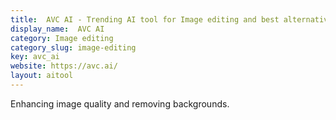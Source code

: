 ```yaml
---
title:  AVC AI - Trending AI tool for Image editing and best alternatives
display_name:  AVC AI
category: Image editing
category_slug: image-editing
key: avc_ai
website: https://avc.ai/
layout: aitool
---
```


Enhancing image quality and removing backgrounds.
